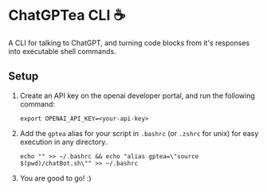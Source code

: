 # ChatGPTea CLI ☕️
A CLI for talking to ChatGPT, and turning code blocks from it's responses into executable shell commands.

## Setup

1. Create an API key on the openai developer portal, and run the following command:
    ```
    export OPENAI_API_KEY=<your-api-key>
    ```

2. Add the `gptea` alias for your script in `.bashrc` (or `.zshrc` for unix) for easy execution in any directory.
   ```
   echo "" >> ~/.bashrc && echo "alias gptea=\"source $(pwd)/chatBot.sh\"" >> ~/.bashrc
   ```

3. You are good to go! :)